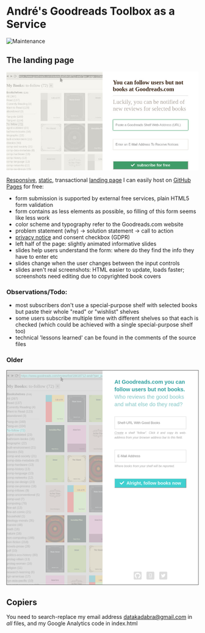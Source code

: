 # André's Goodreads Toolbox as a Service

![Maintenance](https://img.shields.io/maintenance/yes/2018.svg)


## The landing page

[![Screenshot](screenshot-20180402.jpg "Screenshot")](https://andre-st.github.io/goodreads/)

[Responsive](https://en.wikipedia.org/wiki/Responsive_web_design), [static](https://en.wikipedia.org/wiki/Static_web_page), transactional [landing page](https://en.wikipedia.org/wiki/Landing_page) I can easily host on [GitHub Pages](https://pages.github.com/) for free:
- form submission is supported by external free services, plain HTML5 form validation
- form contains as less elements as possible, so filling of this form seems like less work
- color scheme and typography refer to the Goodreads.com website
- problem statement (why) -> solution statement -> call to action
- [privacy notice](privacy.txt) and consent checkbox (GDPR)
- left half of the page: slightly animated informative slides 
- slides help users understand the form: where do they find the info they have to enter etc
- slides change when the user changes between the input controls
- slides aren't real screenshots: HTML easier to update, loads faster;<br>screenshots need editing due to copyrighted book covers

### Observations/Todo:

- most subscribers don't use a special-purpose shelf with selected books but paste their whole "read" or "wishlist" shelves
- some users subscribe multiple time with different shelves so that each is checked (which could be achieved with a single special-purpose shelf too)
- technical 'lessons learned' can be found in the comments of the source files


### Older

![Screenshot](screenshot-20180131.png "Screenshot")


## Copiers

You need to search-replace my email address datakadabra@gmail.com in _all_ files, and my Google Analytics code in index.html
